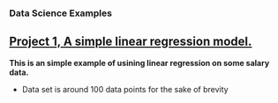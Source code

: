 ### Data Science Examples


## [Project 1, A simple linear regression model.](https://github.com/BryanMcGuire-DataScience/simple_linear_regression)

**This is an simple example of usining linear regression on some salary data.**

- Data set is around 100 data points for the sake of brevity

